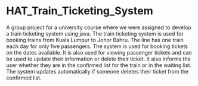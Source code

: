 # HAT_Train_Ticketing_System
A group project for a university course where we were assigned to develop a train ticketing system using java. The train ticketing system is used for booking trains from Kuala Lumpur to Johor Bahru. The line has one train each day for only five passengers. The system is used for booking tickets on the dates available. It is also used for viewing passenger tickets and can be used to update their information or delete their ticket. It also informs the user whether they are in the confirmed list for the train or in the waiting list. The system updates automatically if someone deletes their ticket from the confirmed list.
